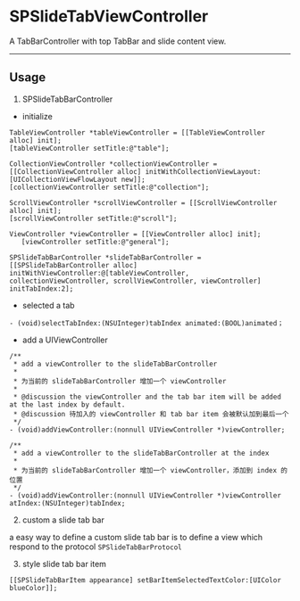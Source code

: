 # SPSlideTabViewController

A TabBarController with top TabBar and slide content view.

------

## Usage

1. SPSlideTabBarController

  - initialize

  ```objc
  TableViewController *tableViewController = [[TableViewController alloc] init];
  [tableViewController setTitle:@"table"];

  CollectionViewController *collectionViewController = [[CollectionViewController alloc] initWithCollectionViewLayout:[UICollectionViewFlowLayout new]];
  [collectionViewController setTitle:@"collection"];

  ScrollViewController *scrollViewController = [[ScrollViewController alloc] init];
  [scrollViewController setTitle:@"scroll"];

  ViewController *viewController = [[ViewController alloc] init];
     [viewController setTitle:@"general"];

  SPSlideTabBarController *slideTabBarController = [[SPSlideTabBarController alloc] initWithViewController:@[tableViewController, collectionViewController, scrollViewController, viewController] initTabIndex:2];
  ```

  - selected a tab

  ```objc
  - (void)selectTabIndex:(NSUInteger)tabIndex animated:(BOOL)animated；
  ```

  - add a UIViewController

  ```objc
  /**
   * add a viewController to the slideTabBarController
   *
   * 为当前的 slideTabBarController 增加一个 viewController
   *
   * @discussion the viewController and the tab bar item will be added at the last index by default.
   * @discussion 待加入的 viewController 和 tab bar item 会被默认加到最后一个
   */
  - (void)addViewController:(nonnull UIViewController *)viewController;

  /**
   * add a viewController to the slideTabBarController at the index
   *
   * 为当前的 slideTabBarController 增加一个 viewController，添加到 index 的位置
   */
  - (void)addViewController:(nonnull UIViewController *)viewController atIndex:(NSUInteger)tabIndex;
  ```

2. custom a slide tab bar

  a easy way to define a custom slide tab bar is to define a view which respond to the protocol `SPSlideTabBarProtocol`

3. style slide tab bar item

  ```objc
  [[SPSlideTabBarItem appearance] setBarItemSelectedTextColor:[UIColor blueColor]];
  ```
